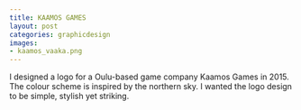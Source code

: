 ```yaml
---
title: KAAMOS GAMES
layout: post
categories: graphicdesign
images:
- kaamos_vaaka.png
---
```


I designed a logo for a Oulu-based game company Kaamos Games in 2015. The colour scheme is inspired by the northern sky. I wanted the logo design to be simple, stylish yet striking.